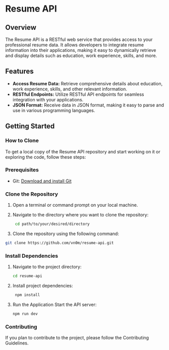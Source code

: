 # Resume API


## Overview

The Resume API is a RESTful web service that provides access to your professional resume data. It allows developers to integrate resume information into their applications, making it easy to dynamically retrieve and display details such as education, work experience, skills, and more.

## Features

- **Access Resume Data:** Retrieve comprehensive details about education, work experience, skills, and other relevant information.
- **RESTful Endpoints:** Utilize RESTful API endpoints for seamless integration with your applications.
- **JSON Format:** Receive data in JSON format, making it easy to parse and use in various programming languages.


## Getting Started

### How to Clone

To get a local copy of the Resume API repository and start working on it or exploring the code, follow these steps:

### Prerequisites

- Git: [Download and install Git](https://git-scm.com/downloads)

### Clone the Repository

1. Open a terminal or command prompt on your local machine.

2. Navigate to the directory where you want to clone the repository:

   ```bash
    cd path/to/your/desired/directory

2. Clone the repository using the following command:

  ```bash
  git clone https://github.com/vn0m/resume-api.git
```
### Install Dependencies
1. Navigate to the project directory:
   ```bash 
   cd resume-api
2. Install project dependencies:

   ```bash
    npm install
   
3. Run the Application
Start the API server:
    ```bash
    npm run dev

### Contributing
If you plan to contribute to the project, please follow the Contributing Guidelines.
